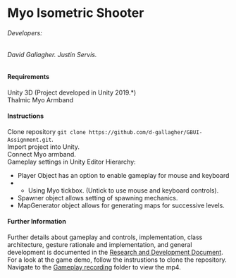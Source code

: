 # Myo Isometric Shooter
###### Developers: 
###### David Gallagher. Justin Servis.  

#### Requirements
Unity 3D (Project developed in Unity 2019.*)  
Thalmic Myo Armband  
#### Instructions
Clone repository `git clone https://github.com/d-gallagher/GBUI-Assignment.git`.  
Import project into Unity.  
Connect Myo armband.  
Gameplay settings in Unity Editor Hierarchy:  
* Player Object has an option to enable gameplay for mouse and keyboard 
* * Using Myo tickbox. (Untick to use mouse and keyboard controls).
* Spawner object allows setting of spawning mechanics.
* MapGenerator object allows for generating maps for successive levels.
#### Further Information
Further details about gameplay and controls, implementation, class architecture, gesture rationale and implementation, and general development is documented in the [Research and Development Document](https://github.com/d-gallagher/GBUI-Assignment/blob/master/Myo_Isometric_Shooter.pdf).  
For a look at the game demo, follow the instrustions to clone the repository. Navigate to the [Gameplay recording](https://github.com/d-gallagher/GBUI-Assignment/tree/master/GameplayRecording) folder to view the mp4.  
 



